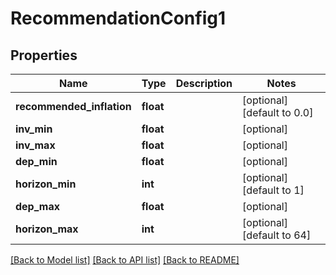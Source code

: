 # RecommendationConfig1

## Properties
Name | Type | Description | Notes
------------ | ------------- | ------------- | -------------
**recommended_inflation** | **float** |  | [optional] [default to 0.0]
**inv_min** | **float** |  | [optional] 
**inv_max** | **float** |  | [optional] 
**dep_min** | **float** |  | [optional] 
**horizon_min** | **int** |  | [optional] [default to 1]
**dep_max** | **float** |  | [optional] 
**horizon_max** | **int** |  | [optional] [default to 64]

[[Back to Model list]](../README.md#documentation-for-models) [[Back to API list]](../README.md#documentation-for-api-endpoints) [[Back to README]](../README.md)


